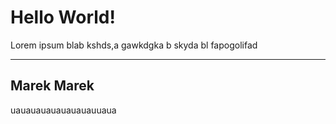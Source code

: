 # Hello World!

Lorem ipsum blab kshds,a gawkdgka b skyda bl fapogolifad

----

## Marek Marek

uauauauauauauauauuaua